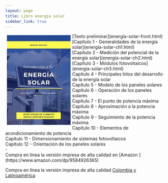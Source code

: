 ```yaml
---
layout: page
title: Libro energía solar
sidebar_link: true
---
```




<img src="CaratulaLibroEsmall.jpg" alt="title" align="left" style="padding:5px" width="200px">
[Texto preliminar](energía-solar-front.html)<br>
[Capítulo 1 - Generalidades de la energía solar](energía-solar-ch1.html)<br>
[Capítulo 2 - Medición del potencial de la energía solar](energía-solar-ch2.html)<br>
[Capítulo 3 - Módulos fotovoltaicos](energía-solar-ch3.html)<br>
Capítulo 4 - Principales hitos del desarrollo de la energía solar<br>
Capítulo 5 - Modelo de los paneles solares<br>
Capítulo 6 - Operación de los paneles solares<br>
Capítulo 7 - El punto de potencia máxima<br>
Capítulo 8 - Aproximación a la potencia máxima<br>
Capítulo 9 - Seguimiento de la potencia máxima<br>
Capítulo 10 - Elementos de acondicionamiento de potencia<br>
Capítulo 11 - Dimensionamiento de sistemas fotovoltaicos<br>
Capítulo 12 - Orientación de los paneles solares<br>
 -
<br>
Compra en línea la versión impresa de alta calidad en [Amazon ](https://www.amazon.com/dp/9584926365)

Compra en línea la versión impresa de alta calidad [Colombia y Latinoamérica ](https://www.autoreseditores.com/libro/18954/jesus-gonzalez-llorente-y-sergio-sanchez-sanjuan/introduccion-a-la-energia-solar.html)
